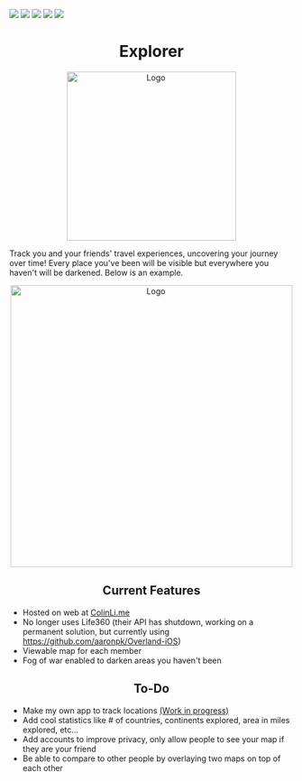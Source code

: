 ![](https://img.shields.io/github/stars/ColinLi33/Explorer) ![](https://img.shields.io/github/forks/ColinLi33/Explorer) ![](https://img.shields.io/github/tag/ColinLi33/Explorer) ![](https://img.shields.io/github/release/ColinLi33/Explorer) ![](https://img.shields.io/github/issues/ColinLi33/Explorer)

<p align="center">
    <h1 align = "center"> Explorer</h1>
</p>
<p align="center">
    <img width="300" src="https://i.imgur.com/ch6bByf.png" alt="Logo">
</p>

<p>
Track you and your friends' travel experiences, uncovering your journey over time! Every place you've been will be visible but everywhere you haven't will be darkened. Below is an example.
</p>

<p align="center">
    <img width="500" src="https://i.imgur.com/RQi9Yvo.png" alt="Logo">
</p>


<p align="center">
    <h2 align = "center"> Current Features</h2>
</p>

- Hosted on web at [ColinLi.me](https://colinli.me/)
- No longer uses Life360 (their API has shutdown, working on a permanent solution, but currently using https://github.com/aaronpk/Overland-iOS)
- Viewable map for each member
- Fog of war enabled to darken areas you haven't been

<p align="center">
    <h2 align = "center"> To-Do</h2>
</p>

- Make my own app to track locations [(Work in progress)](https://github.com/ColinLi33/ExplorerApp)
- Add cool statistics like # of countries, continents explored, area in miles explored, etc...
- Add accounts to improve privacy, only allow people to see your map if they are your friend
- Be able to compare to other people by overlaying two maps on top of each other
